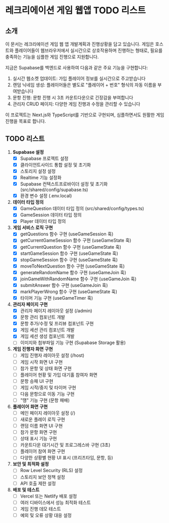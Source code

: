 # 레크리에이션 게임 웹앱 TODO 리스트

## 소개

이 문서는 레크리에이션 게임 웹 앱 개발계획과 진행상황을 담고 있습니다. 게임은 호스트와 플레이어들이 웹브라우저에서 실시간으로 상호작용하며 진행하는 형태로, 필요를 충족하는 기능을 심플한 게임 진행으로 지원합니다.

지금은 Supabase를 백엔드로 사용하여 다음과 같은 주요 기능을 구현합니다:
1. 실시간 웹소켓 업데이트: 가입 플레이어 정보를 실시간으로 주고받습니다
2. 랜덤 닉네임 생성: 플레이어들은 별도로 "플레이어 + 번호" 형식의 자동 이름을 부여받습니다
3. 문항 진행: 문항 진행 시 3초 카운트다운으로 긴장감을 부여합니다
4. 관리자 CRUD 페이지: 다양한 게임 진행과 수정을 관리할 수 있습니다

이 프로젝트는 Next.js와 TypeScript를 기반으로 구현되며, 심플하면서도 원활한 게임 진행을 목표로 합니다.

## TODO 리스트

1. **Supabase 설정**
   - [x] Supabase 프로젝트 설정
   - [x] 클라이언트사이드 통합 설정 및 초기화
   - [x] 스토리지 설정 설정
   - [x] Realtime 기능 설정화
   - [x] Supabase 컨텍스트프로바이더 설정 및 초기화 (src/shared/config/supabase.ts)
   - [x] 환경 변수 설정 (.env.local)

2. **데이터 타입 정의**
   - [x] GameQuestion 데이터 타입 정의 (src/shared/config/types.ts)
   - [x] GameSession 데이터 타입 정의
   - [x] Player 데이터 타입 정의

3. **게임 서비스 로직 구현**
   - [x] getQuestions 함수 구현 (useGameSession 훅)
   - [x] getCurrentGameSession 함수 구현 (useGameState 훅)
   - [x] getCurrentQuestion 함수 구현 (useGameState 훅)
   - [x] startGameSession 함수 구현 (useGameState 훅)
   - [x] stopGameSession 함수 구현 (useGameState 훅)
   - [x] moveToNextQuestion 함수 구현 (useGameState 훅)
   - [x] generateRandomName 함수 구현 (useGameJoin 훅)
   - [x] joinGameWithRandomName 함수 구현 (useGameJoin 훅)
   - [x] submitAnswer 함수 구현 (useGameJoin 훅)
   - [x] markPlayerWrong 함수 구현 (useGameState 훅)
   - [x] 타이머 기능 구현 (useGameTimer 훅)

4. **관리자 페이지 구현**
   - [x] 관리자 페이지 레이아웃 설정 (/admin)
   - [x] 문항 관리 컴포넌트 개발
   - [x] 문항 추가/수정 및 프리뷰 컴포넌트 구현
   - [x] 게임 세션 관리 컴포넌트 개발
   - [x] 게임 세션 생성 컴포넌트 개발
   - [ ] 이미지와 첨부파일 기능 구현 (Supabase Storage 활용)

5. **게임 진행자 화면 구현**
   - [ ] 게임 진행자 레이아웃 설정 (/host)
   - [ ] 게임 시작 화면 UI 구현
   - [ ] 참가 문항 및 상태 화면 구현
   - [ ] 플레이어 현황 및 가입 대기홀 참여자 화면
   - [ ] 문항 승패 UI 구현
   - [ ] 게임 시작/중지 및 타이머 구현
   - [ ] 다음 문항으로 이동 기능 구현
   - [ ] "땡" 기능 구현 (문항 패배)

6. **플레이어 화면 구현**
   - [ ] 메인 페이지 레이아웃 설정 (/)
   - [ ] 새로운 플레이 로직 구현
   - [ ] 랜덤 이름 화면 UI 구현
   - [ ] 참가 문항 화면 구현
   - [ ] 상태 표시 기능 구현
   - [ ] 카운트다운 대기시간 및 프로그레스바 구현 (3초)
   - [ ] 플레이어 참여 화면 구현
   - [ ] 다양한 상황별 현황 UI 표시 (프리즈타임, 문항, 등)

7. **보안 및 최적화 설정**
   - [ ] Row Level Security (RLS) 설정
   - [ ] 스토리지 보안 정책 설정
   - [ ] API 호출 제한 설정

8. **배포 및 테스트**
   - [ ] Vercel 또는 Netlify 배포 설정
   - [ ] 여러 디바이스에서 성능 최적화 테스트
   - [ ] 게임 진행 데모 테스트
   - [ ] 예외 및 오류 상황 대응 설정
